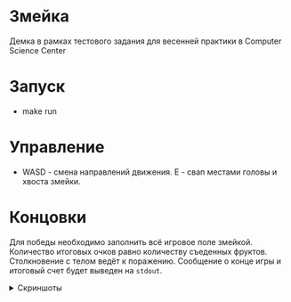 # Змейка

Демка в рамках тестового задания для весенней практики в Computer Science Center

# Запуск

* make run

# Управление

* WASD - смена направлений движения. E - свап местами головы и хвоста змейки.

# Концовки

Для победы необходимо заполнить всё игровое поле змейкой. Количество итоговых очков равно количеству съеденных фруктов. Столкновение с телом ведёт к поражению. Сообщение о конце игры и итоговый счет будет выведен на `stdout`.

<details>
	<summary> Скриншоты </summary>
	![alt text](https://imgur.com/7QkU72v)
	![alt text](https://imgur.com/gScCrBd)
	![alt text](https://imgur.com/ujIP3km)

	
</details>
